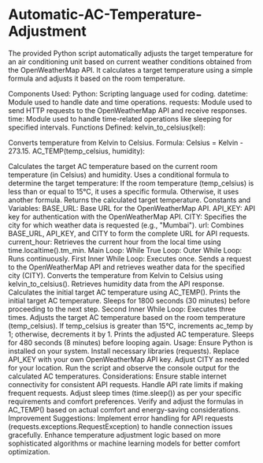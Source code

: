 # Automatic-AC-Temperature-Adjustment
The provided Python script automatically adjusts the target temperature for an air conditioning unit based on current weather conditions obtained from the OpenWeatherMap API. It calculates a target temperature using a simple formula and adjusts it based on the room temperature.

Components Used:
Python: Scripting language used for coding.
datetime: Module used to handle date and time operations.
requests: Module used to send HTTP requests to the OpenWeatherMap API and receive responses.
time: Module used to handle time-related operations like sleeping for specified intervals.
Functions Defined:
kelvin_to_celsius(kel):

Converts temperature from Kelvin to Celsius.
Formula: Celsius = Kelvin - 273.15.
AC_TEMP(temp_celsius, humidity):

Calculates the target AC temperature based on the current room temperature (in Celsius) and humidity.
Uses a conditional formula to determine the target temperature:
If the room temperature (temp_celsius) is less than or equal to 15°C, it uses a specific formula.
Otherwise, it uses another formula.
Returns the calculated target temperature.
Constants and Variables:
BASE_URL: Base URL for the OpenWeatherMap API.
API_KEY: API key for authentication with the OpenWeatherMap API.
CITY: Specifies the city for which weather data is requested (e.g., "Mumbai").
url: Combines BASE_URL, API_KEY, and CITY to form the complete URL for API requests.
current_hour: Retrieves the current hour from the local time using time.localtime().tm_min.
Main Loop:
While True Loop:
Outer While Loop: Runs continuously.
First Inner While Loop: Executes once.
Sends a request to the OpenWeatherMap API and retrieves weather data for the specified city (CITY).
Converts the temperature from Kelvin to Celsius using kelvin_to_celsius().
Retrieves humidity data from the API response.
Calculates the initial target AC temperature using AC_TEMP().
Prints the initial target AC temperature.
Sleeps for 1800 seconds (30 minutes) before proceeding to the next step.
Second Inner While Loop: Executes three times.
Adjusts the target AC temperature based on the room temperature (temp_celsius).
If temp_celsius is greater than 15°C, increments ac_temp by 1; otherwise, decrements it by 1.
Prints the adjusted AC temperature.
Sleeps for 480 seconds (8 minutes) before looping again.
Usage:
Ensure Python is installed on your system.
Install necessary libraries (requests).
Replace API_KEY with your own OpenWeatherMap API key.
Adjust CITY as needed for your location.
Run the script and observe the console output for the calculated AC temperatures.
Considerations:
Ensure stable internet connectivity for consistent API requests.
Handle API rate limits if making frequent requests.
Adjust sleep times (time.sleep()) as per your specific requirements and comfort preferences.
Verify and adjust the formulas in AC_TEMP() based on actual comfort and energy-saving considerations.
Improvement Suggestions:
Implement error handling for API requests (requests.exceptions.RequestException) to handle connection issues gracefully.
Enhance temperature adjustment logic based on more sophisticated algorithms or machine learning models for better comfort optimization.
